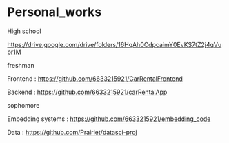 # Personal_works
High school

  https://drive.google.com/drive/folders/16HqAh0CdpcaimY0EvKS7tZ2j4qVupr1M
  
freshman 

  Frontend : https://github.com/6633215921/CarRentalFrontend
  
  Backend : https://github.com/6633215921/carRentalApp
  
sophomore

  Embedding systems : https://github.com/6633215921/embedding_code
  
  Data : https://github.com/Prairiet/datasci-proj
  
